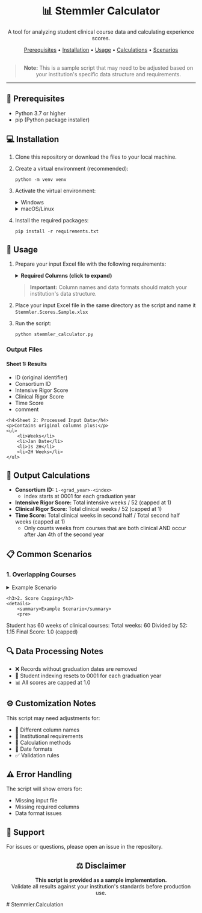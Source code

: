 <div align="center">
    <h1>📊 Stemmler Calculator</h1>
    <p>A tool for analyzing student clinical course data and calculating experience scores.</p>
    <div>
        <a href="#prerequisites">Prerequisites</a> •
        <a href="#installation">Installation</a> •
        <a href="#usage">Usage</a> •
        <a href="#calculations">Calculations</a> •
        <a href="#scenarios">Scenarios</a>
    </div>
    <br>
    <blockquote>
        <strong>Note:</strong> This is a sample script that may need to be adjusted based on your institution's specific data structure and requirements.
    </blockquote>
</div>

<hr>

<h2 id="prerequisites">🚀 Prerequisites</h2>
<ul>
    <li>Python 3.7 or higher</li>
    <li>pip (Python package installer)</li>
</ul>

<h2 id="installation">💻 Installation</h2>
<ol>
    <li>Clone this repository or download the files to your local machine.</li>
    <li>
        <p>Create a virtual environment (recommended):</p>
        <pre><code>python -m venv venv</code></pre>
    </li>
    <li>
        <p>Activate the virtual environment:</p>
        <details>
            <summary>Windows</summary>
            <pre><code>venv\Scripts\activate</code></pre>
        </details>
        <details>
            <summary>macOS/Linux</summary>
            <pre><code>source venv/bin/activate</code></pre>
        </details>
    </li>
    <li>
        <p>Install the required packages:</p>
        <pre><code>pip install -r requirements.txt</code></pre>
    </li>
</ol>

<h2 id="usage">📝 Usage</h2>
<ol>
    <li>
        <p>Prepare your input Excel file with the following requirements:</p>
        <details>
            <summary><strong>Required Columns (click to expand)</strong></summary>
            <ul>
                <li>Acad Yr</li>
                <li>ID</li>
                <li>Course Name</li>
                <li>Is ICE</li>
                <li>Begin Date</li>
                <li>End Date</li>
                <li>Grad Date</li>
                <li>Intensive</li>
                <li>Clinical</li>
            </ul>
        </details>
        <blockquote>
            <strong>Important:</strong> Column names and data formats should match your institution's data structure.
        </blockquote>
    </li>
    <li>Place your input Excel file in the same directory as the script and name it <code>Stemmler.Scores.Sample.xlsx</code></li>
    <li>
        <p>Run the script:</p>
        <pre><code>python stemmler_calculator.py</code></pre>
    </li>
</ol>

<h3>Output Files</h3>
<div>
    <h4>Sheet 1: Results</h4>
    <ul>
        <li>ID (original identifier)</li>
        <li>Consortium ID</li>
        <li>Intensive Rigor Score</li>
        <li>Clinical Rigor Score</li>
        <li>Time Score</li>
        <li>comment</li>
    </ul>

    <h4>Sheet 2: Processed Input Data</h4>
    <p>Contains original columns plus:</p>
    <ul>
        <li>Weeks</li>
        <li>Jan Date</li>
        <li>Is 2H</li>
        <li>2H Weeks</li>
    </ul>

</div>

<h2 id="calculations">🧮 Output Calculations</h2>
<ul>
    <li><strong>Consortium ID:</strong> <code>1-&lt;grad_year&gt;-&lt;index&gt;</code>
        <ul>
            <li>index starts at 0001 for each graduation year</li>
        </ul>
    </li>
    <li><strong>Intensive Rigor Score:</strong> Total intensive weeks / 52 (capped at 1)</li>
    <li><strong>Clinical Rigor Score:</strong> Total clinical weeks / 52 (capped at 1)</li>
    <li><strong>Time Score:</strong> Total clinical weeks in second half / Total second half weeks (capped at 1)
        <ul>
            <li>Only counts weeks from courses that are both clinical AND occur after Jan 4th of the second year</li>
        </ul>
    </li>
</ul>

<h2 id="scenarios">📋 Common Scenarios</h2>
<div>
    <h3>1. Overlapping Courses</h3>
    <details>
        <summary>Example Scenario</summary>
        <pre>
Student has two concurrent 6-week clinical courses after Jan 4th:
Course A: 6 weeks
Course B: 6 weeks (same dates)
Total weeks counted: 12
2H Weeks: 12
Result: Time Score = 1.0 (capped)</pre>
    </details>

    <h3>2. Score Capping</h3>
    <details>
        <summary>Example Scenario</summary>
        <pre>

Student has 60 weeks of clinical courses:
Total weeks: 60
Divided by 52: 1.15
Final Score: 1.0 (capped)</pre>

</details>

</div>

<h2>🔍 Data Processing Notes</h2>
<ul>
    <li>❌ Records without graduation dates are removed</li>
    <li>🔄 Student indexing resets to 0001 for each graduation year</li>
    <li>📊 All scores are capped at 1.0</li>
</ul>

<h2>⚙️ Customization Notes</h2>
<p>This script may need adjustments for:</p>
<ul>
    <li>📝 Different column names</li>
    <li>🏢 Institutional requirements</li>
    <li>🧮 Calculation methods</li>
    <li>📅 Date formats</li>
    <li>✅ Validation rules</li>
</ul>

<h2>⚠️ Error Handling</h2>
<p>The script will show errors for:</p>
<ul>
    <li>Missing input file</li>
    <li>Missing required columns</li>
    <li>Data format issues</li>
</ul>

<h2>💬 Support</h2>
<p>For issues or questions, please open an issue in the repository.</p>

<div align="center">
    <h2>⚖️ Disclaimer</h2>
    <p><strong>This script is provided as a sample implementation.</strong><br>
    Validate all results against your institution's standards before production use.</p>
</div>
#   S t e m m l e r . C a l c u l a t i o n 
 
 
